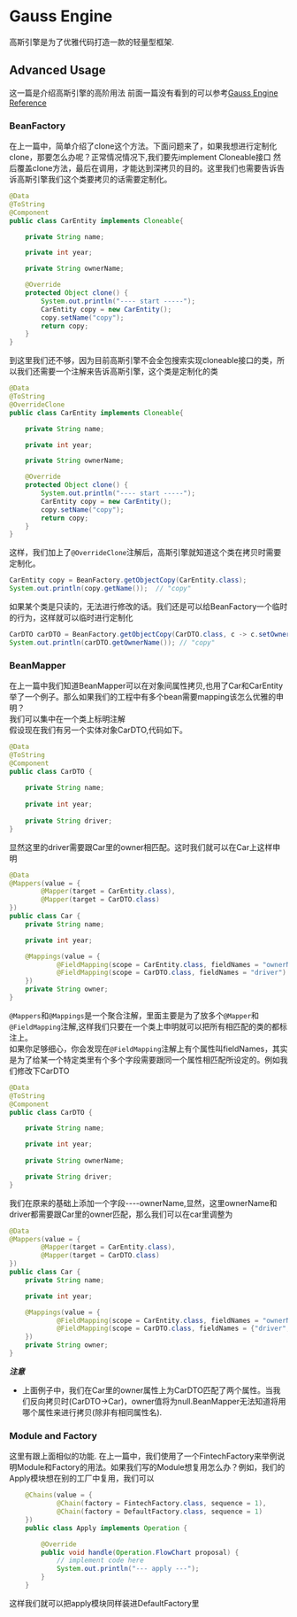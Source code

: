 # Gauss Engine
高斯引擎是为了优雅代码打造一款的轻量型框架. 
## Advanced Usage
这一篇是介绍高斯引擎的高阶用法
前面一篇没有看到的可以参考[Gauss Engine Reference](https://github.com/fenix-Lee/gauss-framework)  
### BeanFactory
在上一篇中，简单介绍了clone这个方法。下面问题来了，如果我想进行定制化clone，那要怎么办呢？正常情况情况下,我们要先implement Cloneable接口 然后覆盖clone方法，最后在调用，才能达到深拷贝的目的。这里我们也需要告诉告诉高斯引擎我们这个类要拷贝的话需要定制化。
```java
@Data
@ToString
@Component
public class CarEntity implements Cloneable{

    private String name;

    private int year;

    private String ownerName;

    @Override
    protected Object clone() {
        System.out.println("---- start -----");
        CarEntity copy = new CarEntity();
        copy.setName("copy");
        return copy;
    }
}
```
到这里我们还不够，因为目前高斯引擎不会全包搜索实现cloneable接口的类，所以我们还需要一个注解来告诉高斯引擎，这个类是定制化的类
```java
@Data
@ToString
@OverrideClone
public class CarEntity implements Cloneable{

    private String name;

    private int year;

    private String ownerName;

    @Override
    protected Object clone() {
        System.out.println("---- start -----");
        CarEntity copy = new CarEntity();
        copy.setName("copy");
        return copy;
    }
}
```
这样，我们加上了```@OverrideClone```注解后，高斯引擎就知道这个类在拷贝时需要定制化。
```java
CarEntity copy = BeanFactory.getObjectCopy(CarEntity.class);
System.out.println(copy.getName());  // "copy"
```
如果某个类是只读的，无法进行修改的话。我们还是可以给BeanFactory一个临时的行为，这样就可以临时进行定制化
```java
CarDTO carDTO = BeanFactory.getObjectCopy(CarDTO.class, c -> c.setOwnerName("copy"));
System.out.println(carDTO.getOwnerName()); // "copy"
```
### BeanMapper
在上一篇中我们知道BeanMapper可以在对象间属性拷贝,也用了Car和CarEntity举了一个例子。那么如果我们的工程中有多个bean需要mapping该怎么优雅的申明？  
我们可以集中在一个类上标明注解   
假设现在我们有另一个实体对象CarDTO,代码如下。
```java
@Data
@ToString
@Component
public class CarDTO {
    
    private String name;
    
    private int year;
    
    private String driver;
}
```
显然这里的driver需要跟Car里的owner相匹配。这时我们就可以在Car上这样申明
```java
@Data
@Mappers(value = {
        @Mapper(target = CarEntity.class),
        @Mapper(target = CarDTO.class)
})
public class Car {
    private String name;

    private int year;

    @Mappings(value = {
            @FieldMapping(scope = CarEntity.class, fieldNames = "ownerName"),
            @FieldMapping(scope = CarDTO.class, fieldNames = "driver")
    })
    private String owner;
}
```
```@Mappers```和```@Mappings```是一个聚合注解，里面主要是为了放多个```@Mapper```和```@FieldMapping```注解,这样我们只要在一个类上申明就可以把所有相匹配的类的都标注上。   
如果你足够细心，你会发现在```@FieldMapping```注解上有个属性叫fieldNames，其实是为了给某一个特定类里有个多个字段需要跟同一个属性相匹配所设定的。例如我们修改下CarDTO
```java
@Data
@ToString
@Component
public class CarDTO {

    private String name;

    private int year;
    
    private String ownerName;

    private String driver;
}
```
我们在原来的基础上添加一个字段----ownerName,显然，这里ownerName和driver都需要跟Car里的owner匹配，那么我们可以在car里调整为
```java
@Data
@Mappers(value = {
        @Mapper(target = CarEntity.class),
        @Mapper(target = CarDTO.class)
})
public class Car {
    private String name;

    private int year;

    @Mappings(value = {
            @FieldMapping(scope = CarEntity.class, fieldNames = "ownerName"),
            @FieldMapping(scope = CarDTO.class, fieldNames = {"driver", "ownerName"})
    })
    private String owner;
}
```
***注意***
- 上面例子中，我们在Car里的owner属性上为CarDTO匹配了两个属性。当我们反向拷贝时(CarDTO->Car)，owner值将为null.BeanMapper无法知道将用哪个属性来进行拷贝(除非有相同属性名). 
### Module and Factory
这里有跟上面相似的功能. 
在上一篇中，我们使用了一个FintechFactory来举例说明Module和Factory的用法。如果我们写的Module想复用怎么办？例如，我们的Apply模块想在别的工厂中复用，我们可以
```java
    @Chains(value = {
            @Chain(factory = FintechFactory.class, sequence = 1),
            @Chain(factory = DefaultFactory.class, sequence = 1)
    })
    public class Apply implements Operation {

        @Override
        public void handle(Operation.FlowChart proposal) {
            // implement code here
            System.out.println("--- apply ---");
        }
    }
```
这样我们就可以把apply模块同样装进DefaultFactory里